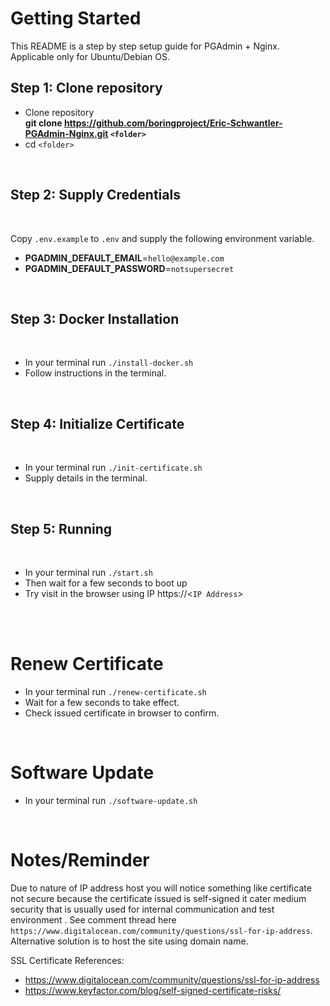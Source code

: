 

# Getting Started
This README is a step by step setup guide for PGAdmin + Nginx. Applicable only for Ubuntu/Debian OS.

## Step 1: Clone repository
* Clone repository <br /> **git clone https://github.com/boringproject/Eric-Schwantler-PGAdmin-Nginx.git `<folder>`**
* cd `<folder>`

<br/>

## Step 2: Supply Credentials
<br/>

Copy `.env.example` to `.env` and supply the following environment variable.

* **PGADMIN_DEFAULT_EMAIL**=`hello@example.com`
* **PGADMIN_DEFAULT_PASSWORD**=`notsupersecret`

<br/>

## Step 3: Docker Installation
<br/>

* In your terminal run `./install-docker.sh`
* Follow instructions in the terminal.
<br/>

## Step 4: Initialize Certificate
<br/>

* In your terminal run `./init-certificate.sh`
* Supply details in the terminal.
<br/>

## Step 5: Running
<br/>

* In your terminal run `./start.sh`
* Then wait for a few seconds to boot up
* Try visit in the browser using IP https://<`IP Address`>

<br/>
<br/>

# Renew Certificate

* In your terminal run `./renew-certificate.sh`
* Wait for a few seconds to take effect.
* Check issued certificate in browser to confirm.

<br/>

# Software Update

* In your terminal run `./software-update.sh`

<br/>

# Notes/Reminder

Due to nature of IP address host you will notice something like certificate not secure because the certificate issued is self-signed it cater medium security that is usually used for internal communication and test environment . See comment thread here `https://www.digitalocean.com/community/questions/ssl-for-ip-address`. Alternative solution is to host the site using domain name.
<br />

SSL Certificate References:
* https://www.digitalocean.com/community/questions/ssl-for-ip-address
* https://www.keyfactor.com/blog/self-signed-certificate-risks/

